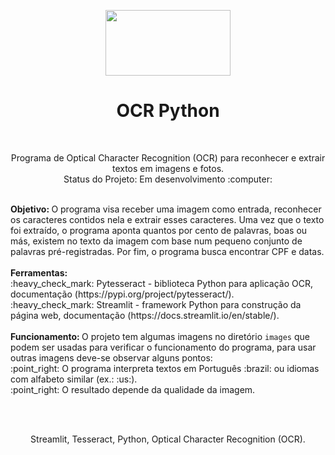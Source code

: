 <p align="center">
<img align="center" src="https://miro.medium.com/max/2625/1*Dd0-ftvJxAcSdSZHgNrz0w.png" width=200 height=105>
<h1 align="center">OCR Python</h1>
  <br>
  <p align="center">Programa de Optical Character Recognition (OCR) para reconhecer e extrair textos em imagens e fotos.
  <br>
  Status do Projeto: Em desenvolvimento :computer:
 </p>
 </p>
 <br>
 <b>Objetivo: </b>O programa visa receber uma imagem como entrada, reconhecer os caracteres contidos nela e extrair esses caracteres. Uma vez que o texto foi extraído, o programa aponta quantos por cento de palavras, boas ou más, existem no texto da imagem com base num pequeno conjunto de palavras pré-registradas. Por fim, o programa busca encontrar CPF e datas.
 <br><br>
 <b>Ferramentas:</b><br>
 :heavy_check_mark: Pytesseract - biblioteca Python para aplicação OCR, documentação (https://pypi.org/project/pytesseract/).<br>
 :heavy_check_mark: Streamlit - framework Python para construção da página web, documentação (https://docs.streamlit.io/en/stable/).<br>
 <br>
 <b>Funcionamento: </b> O projeto tem algumas imagens no diretório <code>images</code> que podem ser usadas para verificar o funcionamento do programa, para usar outras imagens deve-se observar alguns pontos:<br>
 :point_right: O programa interpreta textos em Português :brazil: ou idiomas com alfabeto similar (ex.: :us:).<br>
 :point_right: O resultado depende da qualidade da imagem.
 
 
 <br><br>
 
 <p align="center">
 Streamlit, Tesseract, Python, Optical Character Recognition (OCR).
 </p>
